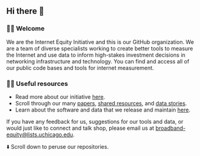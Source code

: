 ## Hi there 👋

### 🙋‍♂️ Welcome
We are the Internet Equity Initiative and this is our GitHub organization. We are a team of diverse specialists working to create better tools to measure the Internet and use data to inform high-stakes investment decisions in networking infrastructure and technology. You can find and access all of our public code bases and tools for internet measurement.

### 👩‍💻 Useful resources

- Read more about our initiative [here](https://internetequity.uchicago.edu/about/).
- Scroll through our many [papers](https://internetequity.uchicago.edu/research/), [shared resources](https://internetequity.uchicago.edu/resources/), and [data stories](https://internetequity.uchicago.edu/data-stories/).
- Learn about the software and data that we release and maintain [here](https://internetequity.org/).

If you have any feedback for us, suggestions for our tools and data, or would just like to connect and talk shop, please email us at broadband-equity@lists.uchicago.edu.

⬇️ Scroll down to peruse our repositories.
